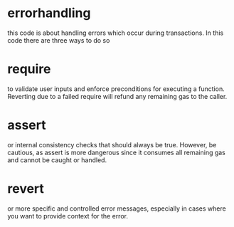 # errorhandling
this code is about handling errors which occur during transactions.
In this code there are three ways to do so
# require
to validate user inputs and enforce preconditions for executing a function. Reverting due to a failed require will refund any remaining gas to the caller.
# assert
or internal consistency checks that should always be true. However, be cautious, as assert is more dangerous since it consumes all remaining gas and cannot be caught or handled.
# revert
or more specific and controlled error messages, especially in cases where you want to provide context for the error.
